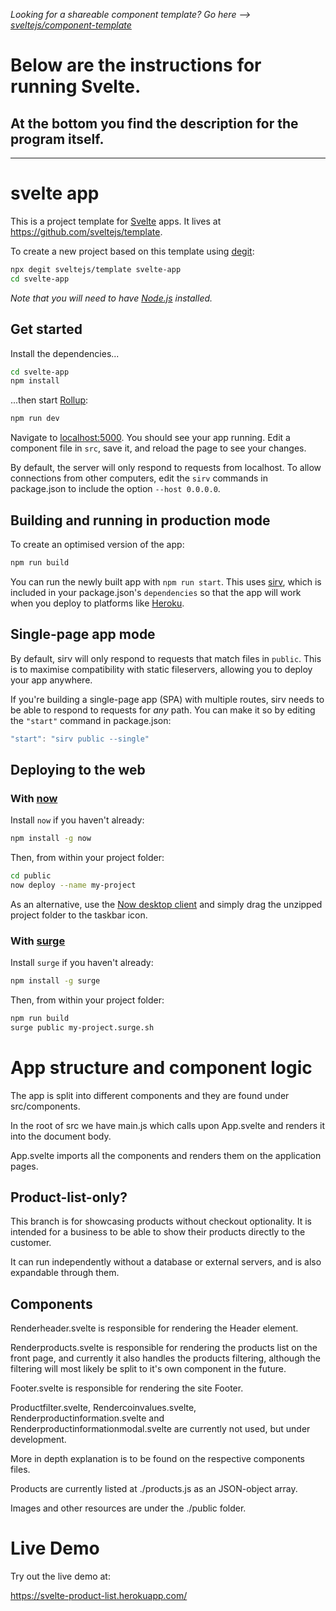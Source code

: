 *Looking for a shareable component template? Go here --> [sveltejs/component-template](https://github.com/sveltejs/component-template)*

# Below are the instructions for running Svelte.
## At the bottom you find the description for the program itself.

---

# svelte app

This is a project template for [Svelte](https://svelte.dev) apps. It lives at https://github.com/sveltejs/template.

To create a new project based on this template using [degit](https://github.com/Rich-Harris/degit):

```bash
npx degit sveltejs/template svelte-app
cd svelte-app
```

*Note that you will need to have [Node.js](https://nodejs.org) installed.*


## Get started

Install the dependencies...

```bash
cd svelte-app
npm install
```

...then start [Rollup](https://rollupjs.org):

```bash
npm run dev
```

Navigate to [localhost:5000](http://localhost:5000). You should see your app running. Edit a component file in `src`, save it, and reload the page to see your changes.

By default, the server will only respond to requests from localhost. To allow connections from other computers, edit the `sirv` commands in package.json to include the option `--host 0.0.0.0`.


## Building and running in production mode

To create an optimised version of the app:

```bash
npm run build
```

You can run the newly built app with `npm run start`. This uses [sirv](https://github.com/lukeed/sirv), which is included in your package.json's `dependencies` so that the app will work when you deploy to platforms like [Heroku](https://heroku.com).


## Single-page app mode

By default, sirv will only respond to requests that match files in `public`. This is to maximise compatibility with static fileservers, allowing you to deploy your app anywhere.

If you're building a single-page app (SPA) with multiple routes, sirv needs to be able to respond to requests for *any* path. You can make it so by editing the `"start"` command in package.json:

```js
"start": "sirv public --single"
```


## Deploying to the web

### With [now](https://zeit.co/now)

Install `now` if you haven't already:

```bash
npm install -g now
```

Then, from within your project folder:

```bash
cd public
now deploy --name my-project
```

As an alternative, use the [Now desktop client](https://zeit.co/download) and simply drag the unzipped project folder to the taskbar icon.

### With [surge](https://surge.sh/)

Install `surge` if you haven't already:

```bash
npm install -g surge
```

Then, from within your project folder:

```bash
npm run build
surge public my-project.surge.sh
```
# App structure and component logic

The app is split into different components and they are found under src/components.

In the root of src we have main.js which calls upon App.svelte and renders it into the document body.

App.svelte imports all the components and renders them on the application pages.

## Product-list-only?

This branch is for showcasing products without checkout optionality.
It is intended for a business to be able to show their products directly to the customer.

It can run independently without a database or external servers, and is also expandable through them.

## Components

Renderheader.svelte is responsible for rendering the Header element.

Renderproducts.svelte is responsible for rendering the products list on the front page, and currently it also handles the products filtering, although the filtering will most likely be split to it's own component in the future.

Footer.svelte is responsible for rendering the site Footer.

Productfilter.svelte, Rendercoinvalues.svelte, Renderproductinformation.svelte and Renderproductinformationmodal.svelte are currently not used, but under development.

More in depth explanation is to be found on the respective components files.

Products are currently listed at ./products.js as an JSON-object array.

Images and other resources are under the ./public folder.

# Live Demo

Try out the live demo at:

https://svelte-product-list.herokuapp.com/
